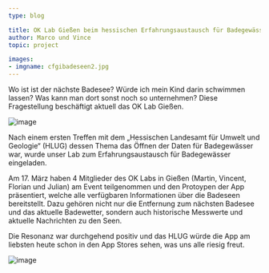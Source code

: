 ```yaml
---
type: blog

title: OK Lab Gießen beim hessischen Erfahrungsaustausch für Badegewässer
author: Marco und Vince
topic: project

images:
- imgname: cfgibadeseen2.jpg
---
```


Wo ist ist der nächste Badesee? Würde ich mein Kind darin schwimmen lassen? Was kann man dort sonst noch so unternehmen? Diese Fragestellung beschäftigt aktuell das OK Lab Gießen.

![image](/blog/cfgibadeseen2.jpg)

Nach einem ersten Treffen mit dem „Hessischen Landesamt für Umwelt und Geologie“ (HLUG) dessen Thema das Öffnen der Daten für Badegewässer war, wurde unser Lab zum Erfahrungsaustausch für Badegewässer eingeladen.

Am 17. März haben 4 Mitglieder des OK Labs in Gießen (Martin, Vincent, Florian und Julian) am Event teilgenommen und den Protoypen der App präsentiert, welche alle verfügbaren Informationen über die Badeseen bereitstellt. Dazu gehören nicht nur die Entfernung zum nächsten Badesee und das aktuelle Badewetter, sondern auch historische Messwerte und aktuelle Nachrichten zu den Seen.

Die Resonanz war durchgehend positiv und das HLUG würde die App am liebsten heute schon in den App Stores sehen, was uns alle riesig freut.

![image](/blog/cfgibadeseen.jpg)
